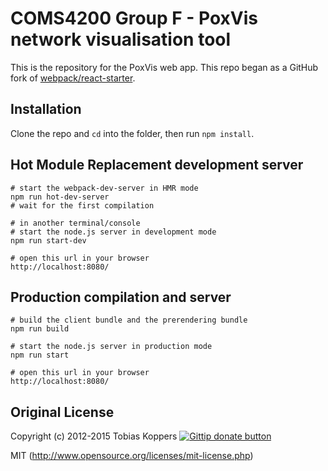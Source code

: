 # COMS4200 Group F - PoxVis network visualisation tool

This is the repository for the PoxVis web app. This repo began as a GitHub fork of [webpack/react-starter](https://github.com/webpack/react-starter).

## Installation

Clone the repo and `cd` into the folder, then run `npm install`.


## Hot Module Replacement development server

``` text
# start the webpack-dev-server in HMR mode
npm run hot-dev-server
# wait for the first compilation

# in another terminal/console
# start the node.js server in development mode
npm run start-dev

# open this url in your browser
http://localhost:8080/
```


## Production compilation and server

``` text
# build the client bundle and the prerendering bundle
npm run build

# start the node.js server in production mode
npm run start

# open this url in your browser
http://localhost:8080/
```


## Original License

Copyright (c) 2012-2015 Tobias Koppers [![Gittip donate button](http://img.shields.io/gittip/sokra.png)](https://www.gittip.com/sokra/)

MIT (http://www.opensource.org/licenses/mit-license.php)

